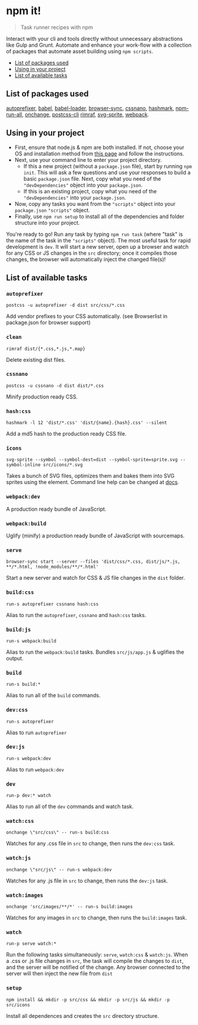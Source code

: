 # npm it!

> Task runner recipes with npm

Interact with your cli and tools directly without unnecessary abstractions like Gulp and Grunt. Automate and enhance your work-flow with a collection of packages that automate asset building using `npm scripts`.

* [List of packages used](#list-of-packages-used)
* [Using in your project](#using-in-your-project)
* [List of available tasks](#list-of-available-tasks)

## List of packages used
[autoprefixer](https://github.com/postcss/autoprefixer), [babel](https://github.com/babel/babel), [babel-loader](https://github.com/babel/babel-loader), [browser-sync](https://github.com/Browsersync/browser-sync), [cssnano](https://github.com/ben-eb/cssnano), [hashmark](https://github.com/keithamus/hashmark), [npm-run-all](https://github.com/mysticatea/npm-run-all), [onchange](https://github.com/Qard/onchange), [postcss-cli](https://github.com/code42day/postcss-cli) [rimraf](https://github.com/isaacs/rimraf), [svg-sprite](https://github.com/jkphl/svg-sprite), [webpack](https://github.com/webpack/webpack).

## Using in your project
* First, ensure that node.js & npm are both installed. If not, choose your OS and installation method from [this page](https://nodejs.org/en/download/package-manager/) and follow the instructions.
* Next, use your command line to enter your project directory.
  * If this a new project (without a `package.json` file), start by running `npm init`. This will ask a few questions and use your responses to build a basic `package.json` file. Next, copy what you need of the `"devDependencies"` object into your `package.json`.
  * If this is an existing project, copy what you need of the` "devDependencies"` into your `package.json`.
* Now, copy any tasks you want from the `"scripts"` object into your `package.json` `"scripts"` object.
* Finally, use `npm run setup` to install all of the dependencies and folder structure into your project.

You're ready to go! Run any task by typing `npm run task` (where "task" is the name of the task in the `"scripts"` object). The most useful task for rapid development is `dev`. It will start a new server, open up a browser and watch for any CSS or JS changes in the `src` directory; once it compiles those changes, the browser will automatically inject the changed file(s)!

## List of available tasks

### `autoprefixer`
  `postcss -u autoprefixer -d dist src/css/*.css`

  Add vendor prefixes to your CSS automatically. (see Browserlist in package.json for browser support)

### `clean`
  `rimraf dist/{*.css,*.js,*.map}`

  Delete existing dist files.

### `cssnano`
  `postcss -u cssnano -d dist dist/*.css`

  Minify production ready CSS.

### `hash:css`
  `hashmark -l 12 'dist/*.css' 'dist/{name}.{hash}.css' --silent`

  Add a md5 hash to the production ready CSS file.

### `icons`
  `svg-sprite --symbol --symbol-dest=dist --symbol-sprite=sprite.svg --symbol-inline src/icons/*.svg`

  Takes a bunch of SVG files, optimizes them and bakes them into SVG sprites using the <symbol> element. Command line help can be changed at [docs](https://github.com/jkphl/svg-sprite/blob/master/docs/command-line.md).

### `webpack:dev`

  A production ready bundle of JavaScript.

### `webpack:build`

  Uglify (minify) a production ready bundle of JavaScript with sourcemaps.

### `serve`
  `browser-sync start --server --files 'dist/css/*.css, dist/js/*.js, **/*.html, !node_modules/**/*.html'`

  Start a new server and watch for CSS & JS file changes in the `dist` folder.

### `build:css`
  `run-s autoprefixer cssnano hash:css`

  Alias to run the `autoprefixer`, `cssnano` and `hash:css` tasks.

### `build:js`
  `run-s webpack:build`

  Alias to run the `webpack:build` tasks. Bundles `src/js/app.js` & uglifies the output.

### `build`
  `run-s build:*`

  Alias to run all of the `build` commands.

### `dev:css`
  `run-s autoprefixer`

  Alias to run `autoprefixer`

### `dev:js`
  `run-s webpack:dev`

  Alias to run `webpack:dev`

### `dev`
  `run-p dev:* watch`

  Alias to run all of the `dev` commands and watch task.

### `watch:css`
  `onchange \"src/css\" -- run-s build:css`

  Watches for any .css file in `src` to change, then runs the `dev:css` task.

### `watch:js`
  `onchange \"src/js\" -- run-s webpack:dev`

  Watches for any .js file in `src` to change, then runs the `dev:js` task.

### `watch:images`
  `onchange 'src/images/**/*' -- run-s build:images`

  Watches for any images in `src` to change, then runs the `build:images` task.

### `watch`
  `run-p serve watch:*`

  Run the following tasks simultaneously: `serve`, `watch:css` & `watch:js`. When a .css or .js file changes in `src`, the task will compile the changes to `dist`, and the server will be notified of the change. Any browser connected to the server will then inject the new file from `dist`

### `setup`
  `npm install && mkdir -p src/css && mkdir -p src/js && mkdir -p src/icons`

  Install all dependences and creates the `src` directory structure.
